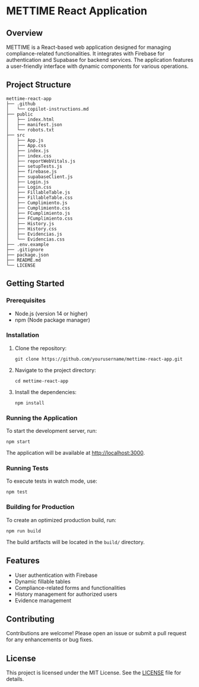 # METTIME React Application

## Overview
METTIME is a React-based web application designed for managing compliance-related functionalities. It integrates with Firebase for authentication and Supabase for backend services. The application features a user-friendly interface with dynamic components for various operations.

## Project Structure
```
mettime-react-app
├── .github
│   └── copilot-instructions.md
├── public
│   ├── index.html
│   ├── manifest.json
│   └── robots.txt
├── src
│   ├── App.js
│   ├── App.css
│   ├── index.js
│   ├── index.css
│   ├── reportWebVitals.js
│   ├── setupTests.js
│   ├── firebase.js
│   ├── supabaseClient.js
│   ├── Login.js
│   ├── Login.css
│   ├── FillableTable.js
│   ├── FillableTable.css
│   ├── Cumplimiento.js
│   ├── Cumplimiento.css
│   ├── FCumplimiento.js
│   ├── FCumplimiento.css
│   ├── History.js
│   ├── History.css
│   ├── Evidencias.js
│   └── Evidencias.css
├── .env.example
├── .gitignore
├── package.json
├── README.md
└── LICENSE
```

## Getting Started

### Prerequisites
- Node.js (version 14 or higher)
- npm (Node package manager)

### Installation
1. Clone the repository:
   ```
   git clone https://github.com/yourusername/mettime-react-app.git
   ```
2. Navigate to the project directory:
   ```
   cd mettime-react-app
   ```
3. Install the dependencies:
   ```
   npm install
   ```

### Running the Application
To start the development server, run:
```
npm start
```
The application will be available at [http://localhost:3000](http://localhost:3000).

### Running Tests
To execute tests in watch mode, use:
```
npm test
```

### Building for Production
To create an optimized production build, run:
```
npm run build
```
The build artifacts will be located in the `build/` directory.

## Features
- User authentication with Firebase
- Dynamic fillable tables
- Compliance-related forms and functionalities
- History management for authorized users
- Evidence management

## Contributing
Contributions are welcome! Please open an issue or submit a pull request for any enhancements or bug fixes.

## License
This project is licensed under the MIT License. See the [LICENSE](LICENSE) file for details.